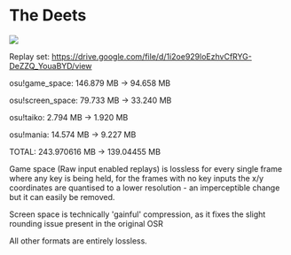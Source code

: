 # The Deets

![](https://cdn.discordapp.com/attachments/370454293192507396/1144287993260146748/image.png)

Replay set: https://drive.google.com/file/d/1i2oe929loEzhvCfRYG-DeZZQ_YouaBYD/view

osu!game_space: 146.879 MB -> 94.658 MB

osu!screen_space: 79.733 MB -> 33.240 MB

osu!taiko: 2.794 MB -> 1.920 MB

osu!mania: 14.574 MB -> 9.227 MB

TOTAL: 243.970616 MB -> 139.04455 MB


Game space (Raw input enabled replays) is lossless for every single frame where any key is being held, for the frames with no key inputs the x/y coordinates are quantised to a lower resolution - an imperceptible change but it can easily be removed.

Screen space is technically 'gainful' compression, as it fixes the slight rounding issue present in the original OSR

All other formats are entirely lossless.
